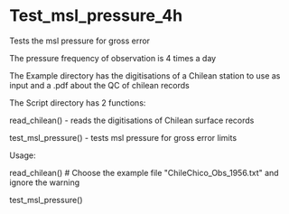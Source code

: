# Test_msl_pressure_4h

Tests the msl pressure for gross error

The pressure frequency of observation is 4 times a day
 
The Example directory has the digitisations of a Chilean station to use as input and a .pdf about the QC of chilean records
 
The Script directory has 2 functions:

read_chilean() - reads the digitisations of Chilean surface records

test_msl_pressure() - tests msl pressure for gross error limits

Usage: 

read_chilean()  # Choose the example file "ChileChico_Obs_1956.txt" and ignore the warning

test_msl_pressure()
